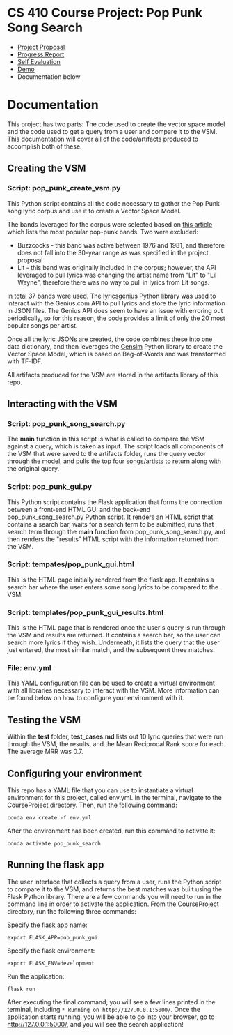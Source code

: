 # CS 410 Course Project: Pop Punk Song Search 

- [Project Proposal](https://github.com/kellycosgrove/CourseProject/blob/main/CS_410_Project_Proposal.pdf)
- [Progress Report](https://github.com/kellycosgrove/CourseProject/blob/main/CS_410_Progress_Report.pdf)
- [Self Evaluation](https://github.com/kellycosgrove/CourseProject/blob/main/CS_410_Self_Evaluation.pdf)
- [Demo]()
- Documentation below

# Documentation

This project has two parts: The code used to create the vector space model and the code used to get a query from a user and compare it to the VSM. This documentation will cover all of the code/artifacts produced to accomplish both of these.

## Creating the VSM

### Script: pop_punk_create_vsm.py

This Python script contains all the code necessary to gather the Pop Punk song lyric corpus and use it to create a Vector Space Model.

The bands leveraged for the corpus were selected based on [this article](https://indiepanda.net/best-pop-punk-bands/) which lists the most popular pop-punk bands. Two were excluded:

- Buzzcocks - this band was active between 1976 and 1981, and therefore does not fall into the 30-year range as was specified in the project proposal
- Lit - this band was originally included in the corpus; however, the API leveraged to pull lyrics was changing the artist name from "Lit" to "Lil Wayne", therefore there was no way to pull in lyrics from Lit songs.

In total 37 bands were used. The [lyricsgenius](https://lyricsgenius.readthedocs.io/en/master/) Python library was used to interact with the Genius.com API to pull lyrics and store the lyric information in JSON files. The Genius API does seem to have an issue with erroring out periodically, so for this reason, the code provides a limit of only the 20 most popular songs per artist.

Once all the lyric JSONs are created, the code combines these into one data dictionary, and then leverages the [Gensim](https://radimrehurek.com/gensim/) Python library to create the Vector Space Model, which is based on Bag-of-Words and was transformed with TF-IDF.

All artifacts produced for the VSM are stored in the artifacts library of this repo.

## Interacting with the VSM

### Script: pop_punk_song_search.py

The **main** function in this script is what is called to compare the VSM against a query, which is taken as input. The script loads all components of the VSM that were saved to the artifacts folder, runs the query vector through the model, and pulls the top four songs/artists to return along with the original query.

### Script: pop_punk_gui.py

This Python script contains the Flask application that forms the connection between a front-end HTML GUI and the back-end pop_punk_song_search.py Python script. It renders an HTML script that contains a search bar, waits for a search term to be submitted, runs that search term through the **main** function from pop_punk_song_search.py, and then renders the "results" HTML script with the information returned from the VSM.

### Script: tempates/pop_punk_gui.html

This is the HTML page initially rendered from the flask app. It contains a search bar where the user enters some song lyrics to be compared to the VSM.

### Script: templates/pop_punk_gui_results.html

This is the HTML page that is rendered once the user's query is run through the VSM and results are returned. It contains a search bar, so the user can search more lyrics if they wish. Underneath, it lists the query that the user just entered, the most similar match, and the subsequent three matches.

### File: env.yml

This YAML configuration file can be used to create a virtual environment with all libraries necessary to interact with the VSM. More information can be found below on how to configure your environment with it.

## Testing the VSM

Within the **test** folder, **test_cases.md** lists out 10 lyric queries that were run through the VSM, the results, and the Mean Reciprocal Rank score for each. The average MRR was 0.7.

## Configuring your environment

This repo has a YAML file that you can use to instantiate a virtual environment for this project, called env.yml. In the terminal, navigate to the CourseProject directory. Then, run the following command:

`conda env create -f env.yml`

After the environment has been created, run this command to activate it:

`conda activate pop_punk_search`

## Running the flask app

The user interface that collects a query from a user, runs the Python script to compare it to the VSM, and returns the best matches was built using the Flask Python library. There are a few commands you will need to run in the command line in order to activate the application. From the CourseProject directory, run the following three commands:

Specify the flask app name:

`export FLASK_APP=pop_punk_gui`

Specify the flask environment:

`export FLASK_ENV=development`

Run the application:

`flask run`

After executing the final command, you will see a few lines printed in the terminal, including `* Running on http://127.0.0.1:5000/`. Once the application starts running, you will be able to go into your browser, go to  http://127.0.0.1:5000/, and you will see the search application!
